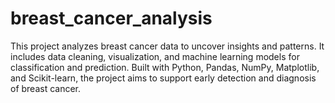 # breast_cancer_analysis
This project analyzes breast cancer data to uncover insights and patterns. It includes data cleaning, visualization, and machine learning models for classification and prediction. Built with Python, Pandas, NumPy, Matplotlib, and Scikit-learn, the project aims to support early detection and diagnosis of breast cancer.
